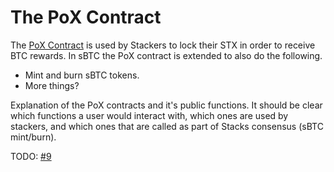 # The PoX Contract
The [PoX Contract](https://docs.stacks.co/docs/clarity/noteworthy-contracts/stacking-contract) is used by Stackers to lock their STX in order to receive BTC rewards.
In sBTC the PoX contract is extended to also do the following.

- Mint and burn sBTC tokens.
- More things?


Explanation of the PoX contracts and it's public functions. It should be clear which functions a user would interact with, which ones are used by stackers, and which ones that are called as part of Stacks consensus (sBTC mint/burn).

TODO: [#9](https://github.com/stacks-network/sbtc-docs/issues/9)
